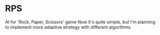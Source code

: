 # RPS
AI for 'Rock, Paper, Scissors' game
Now it's quite simple, but I'm planning to implement more adaptive strategy with different algorithms.
